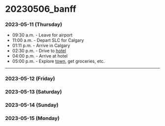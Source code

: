 # 20230506_banff


### 2023-05-11 (Thursday)
- 09:30 a.m. - Leave for airport
- 11:00 a.m. - Depart SLC for Calgary
- 01:11 p.m. - Arrive in Calgary
- 02:30 p.m. - Drive to [hotel](https://www.silvercreekcanmore.ca)
- 04:00 p.m. - Arrive at hotel
- 05:00 p.m. - Explore [town](https://canmore.ca/), get groceries, etc.

---

### 2023-05-12 (Friday)

### 2023-05-13 (Saturday)

### 2023-05-14 (Sunday)

### 2023-05-15 (Monday)